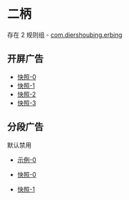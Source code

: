 # 二柄

存在 2 规则组 - [com.diershoubing.erbing](/src/apps/com.diershoubing.erbing.ts)

## 开屏广告

- [快照-0](https://i.gkd.li/i/13378853)
- [快照-1](https://i.gkd.li/i/13546165)
- [快照-2](https://i.gkd.li/i/13538207)
- [快照-3](https://i.gkd.li/i/13857307)

## 分段广告

默认禁用

- [示例-0](https://m.gkd.li/47232102/5498dc61-9f29-42c6-a75b-ac8471e48328)

- [快照-0](https://i.gkd.li/i/13868396)
- [快照-1](https://i.gkd.li/i/13868401)

